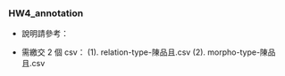 ### HW4_annotation


- 說明請參考：

- 需繳交 2 個 csv：
  (1). relation-type-陳品且.csv
  (2). morpho-type-陳品且.csv
